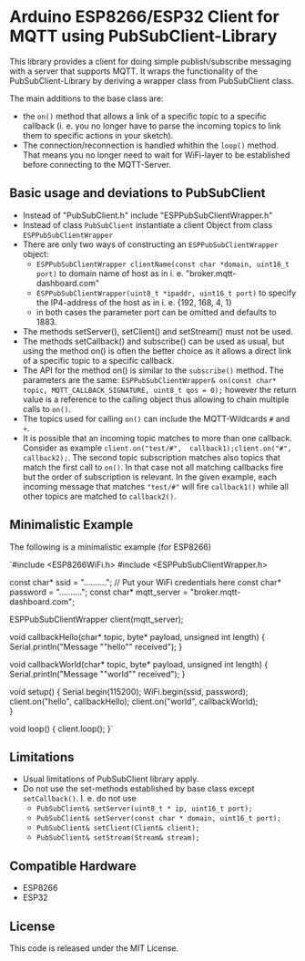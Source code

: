 # Arduino ESP8266/ESP32 Client for MQTT using PubSubClient-Library

This library provides a client for doing simple publish/subscribe messaging with
a server that supports MQTT. It wraps the functionality of the PubSubClient-Library
by deriving a wrapper class from PubSubClient class.

The main additions to the base class are:
 * the `on()` method that allows a link of a specific topic to a specific callback (i. e. you
    no longer have to parse the incoming topics to link them to specific actions in your sketch).
 * The connection/reconnection is handled whithin the `loop()` method. That means you no longer need
    to wait for WiFi-layer to be established before connecting to the MQTT-Server. 

## Basic usage and deviations to PubSubClient

 * Instead of "PubSubClient.h" include "ESPPubSubClientWrapper.h"
 * Instead of class `PubSubClient` instantiate a client Object from class `ESPPubSubClientWrapper`
 * There are only two ways of constructing an `ESPPubSubClientWrapper` object:
	* `ESPPubSubClientWrapper clientName(const char *domain, uint16_t port)` to domain name of
	    host as in i. e. "broker.mqtt-dashboard.com"
	*  `ESPPubSubClientWrapper(uint8_t *ipaddr, uint16_t port)` to specify the IP4-address of 
		the host as in i. e. {192, 168, 4, 1}
	* in both cases the parameter port can be omitted and defaults to 1883.
 * The methods setServer(), setClient() and setStream() must not be used.
 * The methods setCallback() and subscribe() can be used as usual, but using the method on() is
   often the better choice as it allows a direct link of a specific topic to a specific callback.
 * The API for the method on() is similar to the `subscribe()` method. The parameters are the same:
	`ESPPubSubClientWrapper& on(const char* topic, MQTT_CALLBACK_SIGNATURE, uint8_t qos = 0);` however the return value is 
	a reference to the calling object thus allowing to chain multiple calls to `on()`.
 * The topics used for calling `on()` can include the MQTT-Wildcards `#` and `+`.
 * It is possible that an incoming topic matches to more than one callback. Consider as example `client.on("test/#", 
	callback1);client.on("#", callback2);`. The second topic subscription matches also topics that match the first call 
	to `on()`. In that case not all matching callbacks fire but the order of subscription is relevant. In the given example, 
    each incoming message that matches `"test/#"` will fire `callback1()` while all other topics are matched to `callback2()`.
   	
	

## Minimalistic Example

The following is a minimalistic example (for ESP8266)


`#include <ESP8266WiFi.h>
#include <ESPPubSubClientWrapper.h>

const char* ssid = "..........";				// Put your WiFi credentials here
const char* password = "..........";
const char* mqtt_server = "broker.mqtt-dashboard.com";

ESPPubSubClientWrapper client(mqtt_server);

  
  
void callbackHello(char* topic, byte* payload, unsigned int length) {
  Serial.println("Message ""hello"" received");
}

void callbackWorld(char* topic, byte* payload, unsigned int length) {
  Serial.println("Message ""world"" received");
}

void setup() {
  Serial.begin(115200);
  WiFi.begin(ssid, password);
  client.on("hello", callbackHello);
  client.on("world", callbackWorld);  
}

void loop() {
  client.loop();
}`


## Limitations

 * Usual limitations of PubSubClient library apply.
 * Do not use the set-methods established by base class except `setCallback()`. I. e. do not use
	* `PubSubClient& setServer(uint8_t * ip, uint16_t port);`
	* `PubSubClient& setServer(const char * domain, uint16_t port);`
	* `PubSubClient& setClient(Client& client);`
	* `PubSubClient& setStream(Stream& stream);`


## Compatible Hardware

 - ESP8266
 - ESP32

## License

This code is released under the MIT License.
